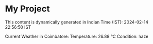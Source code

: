 # My Project

This content is dynamically generated in Indian Time (IST): 2024-02-14 22:56:50 IST


Current Weather in Coimbatore:
Temperature: 26.88 °C
Condition: haze

